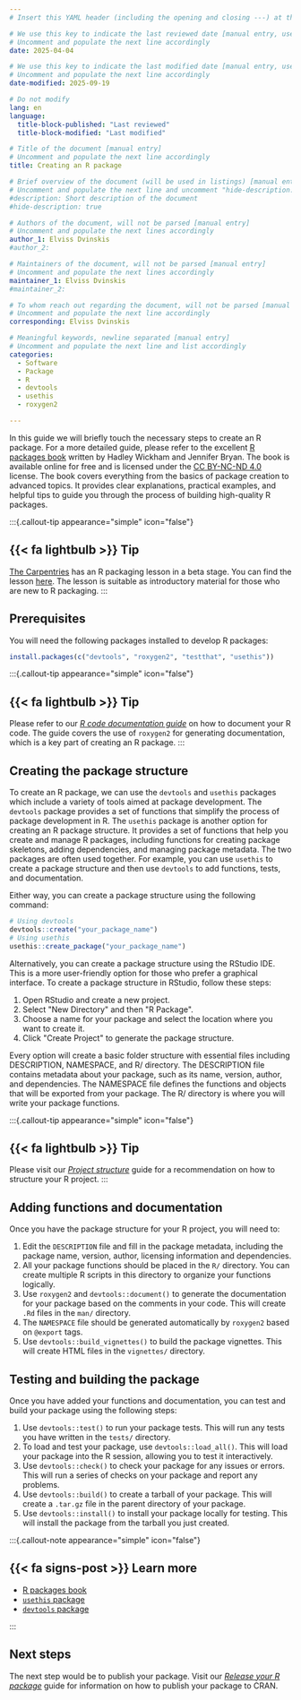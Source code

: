 ```yaml
---
# Insert this YAML header (including the opening and closing ---) at the beginning of the document and fill it out accordingly

# We use this key to indicate the last reviewed date [manual entry, use YYYY-MM-DD]
# Uncomment and populate the next line accordingly
date: 2025-04-04

# We use this key to indicate the last modified date [manual entry, use YYYY-MM-DD]
# Uncomment and populate the next line accordingly
date-modified: 2025-09-19

# Do not modify
lang: en
language: 
  title-block-published: "Last reviewed"
  title-block-modified: "Last modified"

# Title of the document [manual entry]
# Uncomment and populate the next line accordingly
title: Creating an R package

# Brief overview of the document (will be used in listings) [manual entry]
# Uncomment and populate the next line and uncomment "hide-description: true".
#description: Short description of the document
#hide-description: true

# Authors of the document, will not be parsed [manual entry]
# Uncomment and populate the next lines accordingly
author_1: Elviss Dvinskis
#author_2:

# Maintainers of the document, will not be parsed [manual entry]
# Uncomment and populate the next lines accordingly
maintainer_1: Elviss Dvinskis
#maintainer_2:

# To whom reach out regarding the document, will not be parsed [manual entry]
# Uncomment and populate the next line accordingly
corresponding: Elviss Dvinskis

# Meaningful keywords, newline separated [manual entry]
# Uncomment and populate the next line and list accordingly
categories:
  - Software
  - Package
  - R
  - devtools
  - usethis
  - roxygen2

---
```


In this guide we will briefly touch the necessary steps to create an R package. For a more detailed guide, please refer to the excellent [R packages book](https://r-pkgs.org/) written by Hadley Wickham and Jennifer Bryan. The book is available online for free and is licensed under the [CC BY-NC-ND 4.0](https://creativecommons.org/licenses/by-nc-nd/4.0/) license. The book covers everything from the basics of package creation to advanced topics. It provides clear explanations, practical examples, and helpful tips to guide you through the process of building high-quality R packages.

:::{.callout-tip appearance="simple" icon="false"}
## {{< fa lightbulb >}} Tip
[The Carpentries](https://carpentries.org) has an R packaging lesson in a beta stage. You can find the lesson [here](https://carpentries-incubator.github.io/lesson-R-packaging/). The lesson is suitable as introductory material for those who are new to R packaging.
:::

## Prerequisites

You will need the following packages installed to develop R packages:
```r
install.packages(c("devtools", "roxygen2", "testthat", "usethis"))
```

:::{.callout-tip appearance="simple" icon="false"}
## {{< fa lightbulb >}} Tip
Please refer to our [*R code documentation guide*](../../documentation/code_documentation/r_documentation.md) on how to document your R code. The guide covers the use of `roxygen2` for generating documentation, which is a key part of creating an R package.
:::

## Creating the package structure

To create an R package, we can use the `devtools` and `usethis` packages which include a variety of tools aimed at package development. The `devtools` package provides a set of functions that simplify the process of package development in R. The `usethis` package is another option for creating an R package structure. It provides a set of functions that help you create and manage R packages, including functions for creating package skeletons, adding dependencies, and managing package metadata. The two packages are often used together. For example, you can use `usethis` to create a package structure and then use `devtools` to add functions, tests, and documentation.

Either way, you can create a package structure using the following command:

```r
# Using devtools
devtools::create("your_package_name")
# Using usethis
usethis::create_package("your_package_name")
```

Alternatively, you can create a package structure using the RStudio IDE. This is a more user-friendly option for those who prefer a graphical interface. To create a package structure in RStudio, follow these steps:

1. Open RStudio and create a new project.
2. Select "New Directory" and then "R Package".
3. Choose a name for your package and select the location where you want to create it.
4. Click "Create Project" to generate the package structure.

Every option will create a basic folder structure with essential files including DESCRIPTION, NAMESPACE, and R/ directory. The DESCRIPTION file contains metadata about your package, such as its name, version, author, and dependencies. The NAMESPACE file defines the functions and objects that will be exported from your package. The R/ directory is where you will write your package functions.

:::{.callout-tip appearance="simple" icon="false"}
## {{< fa lightbulb >}} Tip
Please visit our [*Project structure*](../../development_workflow/project_structure.md) guide for a recommendation on how to structure your R project.
:::


## Adding functions and documentation

Once you have the package structure for your R project, you will need to:

1. Edit the `DESCRIPTION` file and fill in the package metadata, including the package name, version, author, licensing information and dependencies.
2. All your package functions should be placed in the `R/` directory. You can create multiple R scripts in this directory to organize your functions logically.
3. Use `roxygen2` and `devtools::document()` to generate the documentation for your package based on the comments in your code. This will create `.Rd` files in the `man/` directory.
4. The `NAMESPACE` file should be generated automatically by `roxygen2` based on `@export` tags.
5. Use `devtools::build_vignettes()` to build the package vignettes. This will create HTML files in the `vignettes/` directory.

## Testing and building the package

Once you have added your functions and documentation, you can test and build your package using the following steps:

1. Use `devtools::test()` to run your package tests. This will run any tests you have written in the `tests/` directory.
2. To load and test your package, use `devtools::load_all()`. This will load your package into the R session, allowing you to test it interactively.
3. Use `devtools::check()` to check your package for any issues or errors. This will run a series of checks on your package and report any problems.
4. Use `devtools::build()` to create a tarball of your package. This will create a `.tar.gz` file in the parent directory of your package.
5. Use `devtools::install()` to install your package locally for testing. This will install the package from the tarball you just created.

:::{.callout-note appearance="simple" icon="false"}
## {{< fa signs-post >}} Learn more

- [R packages book](https://r-pkgs.org/)
- [`usethis` package](https://usethis.r-lib.org/index.html)
- [`devtools` package](https://devtools.r-lib.org/index.html)

:::


## Next steps

The next step would be to publish your package. Visit our [*Release your R package*](../releases/releases_cran.md) guide for information on how to publish your package to CRAN.
